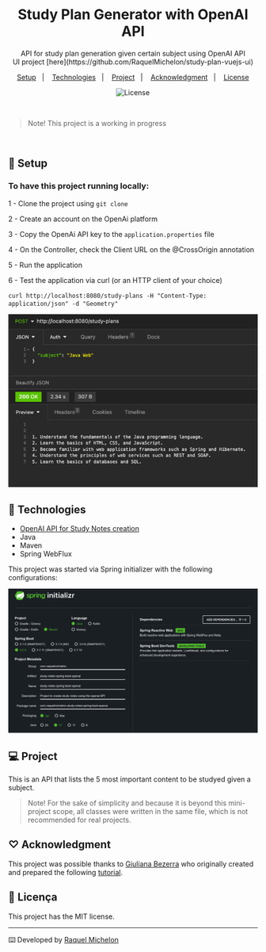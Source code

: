 <h1 align="center"> Study Plan Generator with OpenAI API </h1>

<p align="center">
API for study plan generation given certain subject using OpenAI API <br/>
UI project [here](https://github.com/RaquelMichelon/study-plan-vuejs-ui)
</p>

<p align="center">
  <a href="#-setup">Setup</a>&nbsp;&nbsp;&nbsp;|&nbsp;&nbsp;&nbsp;
  <a href="#-technologies">Technologies</a>&nbsp;&nbsp;&nbsp;|&nbsp;&nbsp;&nbsp;
  <a href="#-project">Project</a>&nbsp;&nbsp;&nbsp;|&nbsp;&nbsp;&nbsp;
  <a href="#-acknowledgment">Acknowledgment</a>&nbsp;&nbsp;&nbsp;|&nbsp;&nbsp;&nbsp;
  <a href="#memo-licença">License</a>
</p>

<p align="center">
  <img alt="License" src="https://img.shields.io/static/v1?label=license&message=MIT&color=49AA26&labelColor=000000">
</p>

<br>

> Note! This project is a working in progress

<br>

## 🚧 Setup

### To have this project running locally:

1 - Clone the project using `git clone`

2 - Create an account on the OpenAi platform

3 - Copy the OpenAi API key to the `application.properties` file

4 - On the Controller, check the Client URL on the @CrossOrigin annotation

5 - Run the application

6 - Test the application via curl (or an HTTP client of your choice)

```
curl http://localhost:8080/study-plans -H "Content-Type: application/json" -d "Geometry"

```

![](post-request.png)

## 🚀 Technologies

- [OpenAI API for Study Notes creation](https://platform.openai.com/examples/default-study-notes)
- Java
- Maven
- Spring WebFlux

This project was started via Spring initializer with the following configurations:

![](project-initializer.png)

## 💻 Project

This is an API that lists the 5 most important content to be studyed given a subject.

> Note! For the sake of simplicity and because it is beyond this mini-project scope, all classes were written in the same file, which is not recommended for real projects.

## ♡ Acknowledgment

This project was possible thanks to [Giuliana Bezerra](https://github.com/giuliana-bezerra) who originally created and prepared the following [tutorial](https://www.youtube.com/watch?v=fC_OdD6zy-Y).

## :memo: Licença

This project has the MIT license.

---

⌨️ Developed by [Raquel Michelon](https://github.com/RaquelMichelon)
